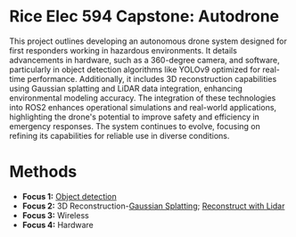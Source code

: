 # Rice Elec 594 Capstone: Autodrone
This project outlines developing an autonomous drone system designed for first responders working in hazardous environments. It details advancements in hardware, such as a 360-degree camera, and software, particularly in object detection algorithms like YOLOv9 optimized for real-time performance. Additionally, it includes 3D reconstruction capabilities using Gaussian splatting and LiDAR data integration, enhancing environmental modeling accuracy. The integration of these technologies into ROS2 enhances operational simulations and real-world applications, highlighting the drone's potential to improve safety and efficiency in emergency responses. The system continues to evolve, focusing on refining its capabilities for reliable use in diverse conditions.

# Methods
- **Focus 1:** [Object detection](https://github.com/Rice-MECE-Capstone-Projects/Autodrone/blob/main/ObjectDetection/ObjectDetection.md)
- **Focus 2:** 3D Reconstruction-[Gaussian Splatting](https://github.com/Rice-MECE-Capstone-Projects/Autodrone/edit/main/Reconstruction/3dgs_depth/README.md); [Reconstruct with Lidar](https://github.com/Rice-MECE-Capstone-Projects/Autodrone/edit/main/Reconstruction)
- **Focus 3:** Wireless
- **Focus 4:** Hardware
